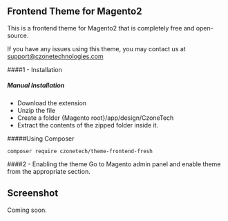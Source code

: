 ## Frontend Theme for Magento2
This is a frontend theme for Magento2 that is completely free and open-source.


If you have any issues using this theme, you may contact us at support@czonetechnologies.com



####1 - Installation
##### Manual Installation

 * Download the extension
 * Unzip the file
 * Create a folder {Magento root}/app/design/CzoneTech
 * Extract the contents of the zipped folder inside it.




#####Using Composer


```
composer require czonetech/theme-frontend-fresh
```


####2 -  Enabling the theme
Go to Magento admin panel and enable theme from the appropriate section.


## Screenshot
Coming soon.